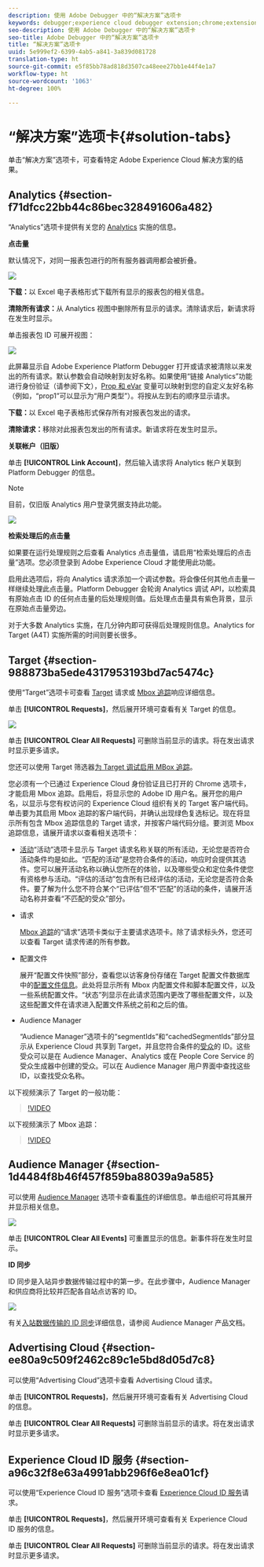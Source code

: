 ```yaml
---
description: 使用 Adobe Debugger 中的“解决方案”选项卡
keywords: debugger;experience cloud debugger extension;chrome;extension;summary;clear;requests;solutions;solution;information;analytics;target;audience manager;media optimizer;amo;id service
seo-description: 使用 Adobe Debugger 中的“解决方案”选项卡
seo-title: Adobe Debugger 中的“解决方案”选项卡
title: “解决方案”选项卡
uuid: 5e999ef2-6399-4ab5-a841-3a839d081728
translation-type: ht
source-git-commit: e5f85bb78ad818d3507ca48eee27bb1e44f4e1a7
workflow-type: ht
source-wordcount: '1063'
ht-degree: 100%

---
```



# “解决方案”选项卡{#solution-tabs}

单击“解决方案”选项卡，可查看特定 Adobe Experience Cloud 解决方案的结果。

## Analytics {#section-f71dfcc22bb44c86bec328491606a482}

“Analytics”选项卡提供有关您的 [Analytics](https://docs.adobe.com/content/help/zh-Hans/analytics/landing/home.html) 实施的信息。

**点击量**

默认情况下，对同一报表包进行的所有服务器调用都会被折叠。

![](assets/analytics-hits.jpg)

**下载：**&#x200B;以 Excel 电子表格形式下载所有显示的报表包的相关信息。

**清除所有请求：**&#x200B;从 Analytics 视图中删除所有显示的请求。清除请求后，新请求将在发生时显示。

单击报表包 ID 可展开视图：

![](assets/analytics-hits-expand.jpg)

此屏幕显示自 Adobe Experience Platform Debugger 打开或请求被清除以来发出的所有请求。默认参数会自动映射到友好名称。如果使用“链接 Analytics”功能进行身份验证（请参阅下文），[Prop 和 eVar](https://docs.adobe.com/content/help/zh-Hans/analytics/implementation/vars/page-vars/evar.html) 变量可以映射到您的自定义友好名称（例如，“prop1”可以显示为“用户类型”）。将按从左到右的顺序显示请求。

**下载：**&#x200B;以 Excel 电子表格形式保存所有对报表包发出的请求。

**清除请求：**&#x200B;移除对此报表包发出的所有请求。新请求将在发生时显示。

**关联帐户（旧版）**

单击 **[!UICONTROL Link Account]**，然后输入请求将 Analytics 帐户关联到 Platform Debugger 的信息。

>[!NOTE]
>
>目前，仅旧版 Analytics 用户登录凭据支持此功能。

![](assets/analytics-link-account.jpg)

**检索处理后的点击量**

如果要在运行处理规则之后查看 Analytics 点击量值，请启用“检索处理后的点击量”选项。您必须登录到 Adobe Experience Cloud 才能使用此功能。

启用此选项后，将向 Analytics 请求添加一个调试参数。将会像任何其他点击量一样继续处理此点击量。Platform Debugger 会轮询 Analytics 调试 API，以检索具有原始点击 ID 的任何点击量的后处理规则值。后处理点击量具有紫色背景，显示在原始点击量旁边。

对于大多数 Analytics 实施，在几分钟内即可获得后处理规则信息。Analytics for Target (A4T) 实施所需的时间则要长很多。

## Target {#section-988873ba5ede4317953193bd7ac5474c}

使用“Target”选项卡可查看 [Target](https://docs.adobe.com/content/help/zh-Hans/target/using/target-home.html) 请求或 [Mbox 追踪](https://docs.adobe.com/content/help/zh-Hans/target/using/activities/troubleshoot-activities/content-trouble.html)响应详细信息。

单击 **[!UICONTROL Requests]**，然后展开环境可查看有关 Target 的信息。

![](assets/target-requests.jpg)

单击 **[!UICONTROL Clear All Requests]** 可删除当前显示的请求。将在发出请求时显示更多请求。

您还可以使用 Target 筛选器[为 Target 调试启用 MBox 追踪](https://docs.adobe.com/content/help/zh-Hans/target/using/activities/troubleshoot-activities/content-trouble.html)。

您必须有一个已通过 Experience Cloud 身份验证且已打开的 Chrome 选项卡，才能启用 Mbox 追踪。启用后，将显示您的 Adobe ID 用户名。展开您的用户名，以显示与您有权访问的 Experience Cloud 组织有关的 Target 客户端代码。单击要为其启用 Mbox 追踪的客户端代码，并确认出现绿色复选标记。现在将显示所有包含 Mbox 追踪信息的 Target 请求，并按客户端代码分组。要浏览 Mbox 追踪信息，请展开请求以查看相关选项卡：

* [活动](https://docs.adobe.com/content/help/zh-Hans/target/using/activities/activities.html)“活动”选项卡显示与 Target 请求名称关联的所有活动，无论您是否符合活动条件均是如此。“匹配的活动”是您符合条件的活动，响应时会提供其选件。您可以展开活动名称以确认您所在的体验，以及哪些受众和定位条件使您有资格参与活动。“评估的活动”包含所有已经评估的活动，无论您是否符合条件。要了解为什么您不符合某个“已评估”但不“匹配”的活动的条件，请展开活动名称并查看“不匹配的受众”部分。

* 请求

   [Mbox 追踪](https://docs.adobe.com/content/help/zh-Hans/target/using/activities/troubleshoot-activities/content-trouble.html)的“请求”选项卡类似于主要请求选项卡。除了请求标头外，您还可以查看 Target 请求传递的所有参数。
* 配置文件

   展开“配置文件快照”部分，查看您以访客身份存储在 Target 配置文件数据库中的[配置文件信息](https://docs.adobe.com/content/help/zh-Hans/target/using/audiences/visitor-profiles/variables-profiles-parameters-methods.html)。此处将显示所有 Mbox 内配置文件和脚本配置文件，以及一些系统配置文件。“状态”列显示在此请求范围内更改了哪些配置文件，以及这些配置文件在请求进入配置文件系统之前和之后的值。
* Audience Manager

   “Audience Manager”选项卡的“segmentIds”和“cachedSegmentIds”部分显示从 Experience Cloud 共享到 Target，并且您符合条件的[受众](https://docs.adobe.com/content/help/zh-Hans/target/using/audiences/target.html)的 ID。这些受众可以是在 Audience Manager、Analytics 或在 People Core Service 的受众生成器中创建的受众。可以在 Audience Manager 用户界面中查找这些 ID，以查找受众名称。

以下视频演示了 Target 的一般功能：

>[!VIDEO](https://video.tv.adobe.com/v/23115t2/?captions=chi_hans)

以下视频演示了 Mbox 追踪：

>[!VIDEO](https://video.tv.adobe.com/v/23113t2/?captions=chi_hans)

## Audience Manager {#section-1d4484f8b46f457f859ba88039a9a585}

可以使用 [Audience Manager](https://docs.adobe.com/content/help/zh-Hans/audience-manager/user-guide/aam-home.html) 选项卡查看[事件](https://docs.adobe.com/content/help/zh-Hans/audience-manager/user-guide/api-and-sdk-code/dcs/dcs-event-calls/dcs-event-calls.html)的详细信息。单击组织可将其展开并显示相关信息。

![](assets/audience-manager.jpg)

单击 **[!UICONTROL Clear All Events]** 可重置显示的信息。新事件将在发生时显示。

**ID 同步**

ID 同步是入站异步数据传输过程中的第一步。在此步骤中，Audience Manager 和供应商将比较并匹配各自站点访客的 ID。

![](assets/aam-idsync.jpg)

有关[入站数据传输的 ID 同步](https://docs.adobe.com/content/help/zh-Hans/audience-manager/user-guide/implementation-integration-guides/sending-audience-data/batch-data-transfer-process/id-sync-http.html)详细信息，请参阅 Audience Manager 产品文档。

## Advertising Cloud {#section-ee80a9c509f2462c89c1e5bd8d05d7c8}

可以使用“Advertising Cloud”选项卡查看 Advertising Cloud 请求。

单击 **[!UICONTROL Requests]**，然后展开环境可查看有关 Advertising Cloud 的信息。

单击 **[!UICONTROL Clear All Requests]** 可删除当前显示的请求。将在发出请求时显示更多请求。

## Experience Cloud ID 服务 {#section-a96c32f8e63a4991abb296f6e8ea01cf}

可以使用“Experience Cloud ID 服务”选项卡查看 [Experience Cloud ID 服务](https://docs.adobe.com/content/help/zh-Hans/id-service/using/home.html)请求。

单击 **[!UICONTROL Requests]**，然后展开环境可查看有关 Experience Cloud ID 服务的信息。

单击 **[!UICONTROL Clear All Requests]** 可删除当前显示的请求。将在发出请求时显示更多请求。
